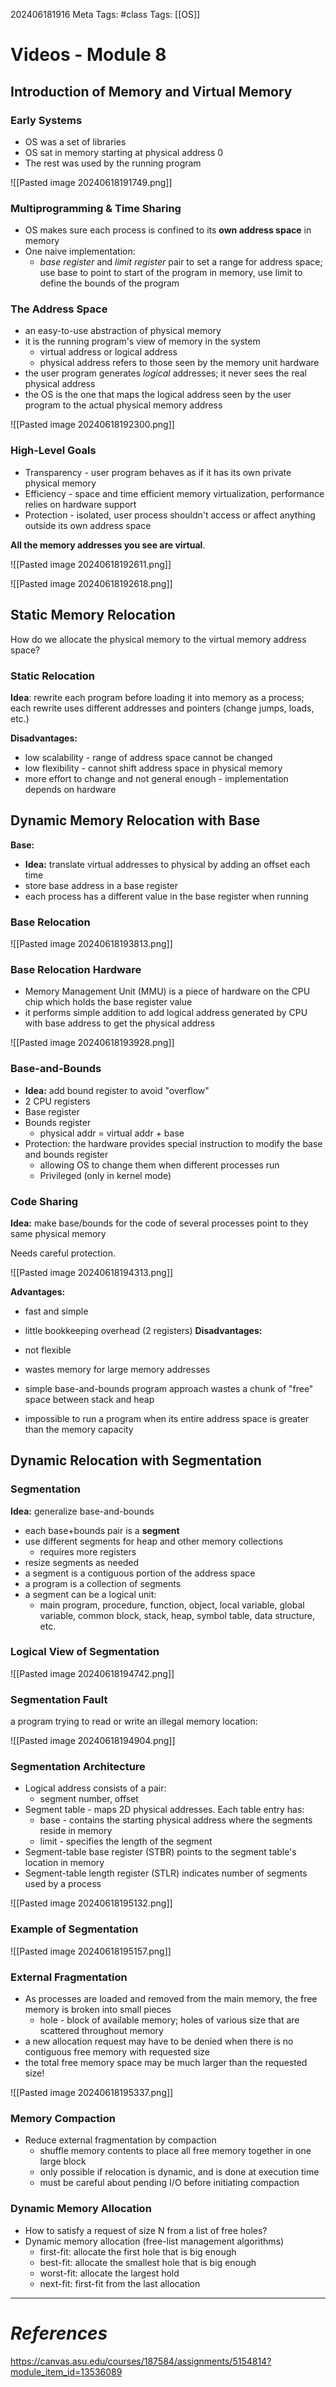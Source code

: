 202406181916
Meta Tags: #class
Tags: [[OS]]

# Videos - Module 8

## Introduction of Memory and Virtual Memory

### Early Systems

- OS was a set of libraries
- OS sat in memory starting at physical address 0
- The rest was used by the running program

![[Pasted image 20240618191749.png]]

### Multiprogramming & Time Sharing

- OS makes sure each process is confined to its **own address space** in memory
- One naive implementation:
	- *base register* and *limit register* pair to set a range for address space; use base to point to start of the program in memory, use limit to define the bounds of the program

### The Address Space

- an easy-to-use abstraction of physical memory
- it is the running program's view of memory in the system
	- virtual address or logical address
	- physical address refers to those seen by the memory unit hardware
- the user program generates *logical* addresses; it never sees the real physical address
- the OS is the one that maps the logical address seen by the user program to the actual physical memory address

![[Pasted image 20240618192300.png]]

### High-Level Goals

- Transparency - user program behaves as if it has its own private physical memory
- Efficiency - space and time efficient memory virtualization, performance relies on hardware support
- Protection - isolated, user process shouldn't access or affect anything outside its own address space

**All the memory addresses you see are virtual**.

![[Pasted image 20240618192611.png]]

![[Pasted image 20240618192618.png]]

## Static Memory Relocation

How do we allocate the physical memory to the virtual memory address space?

### Static Relocation

**Idea**: rewrite each program before loading it into memory as a process; each rewrite uses different addresses and pointers (change jumps, loads, etc.)

**Disadvantages:** 
- low scalability - range of address space cannot be changed
- low flexibility - cannot shift address space in physical memory
- more effort to change and not general enough - implementation depends on hardware

## Dynamic Memory Relocation with Base

**Base:**
- **Idea:** translate virtual addresses to physical by adding an offset each time
- store base address in a base register
- each process has a different value in the base register when running

### Base Relocation

![[Pasted image 20240618193813.png]]

### Base Relocation Hardware

- Memory Management Unit (MMU) is a piece of hardware on the CPU chip which holds the base register value
- it performs simple addition to add logical address generated by CPU with base address to get the physical address


![[Pasted image 20240618193928.png]]

### Base-and-Bounds

- **Idea:** add bound register to avoid "overflow"
- 2 CPU registers
- Base register
- Bounds register
	- physical addr = virtual addr + base
- Protection: the hardware provides special instruction to modify the base and bounds register
	- allowing OS to change them when different processes run
	- Privileged (only in kernel mode)

### Code Sharing

**Idea:** make base/bounds for the code of several processes point to they same physical memory

Needs careful protection.

![[Pasted image 20240618194313.png]]

**Advantages:**
- fast and simple
- little bookkeeping overhead (2 registers)
**Disadvantages:**
- not flexible
- wastes memory for large memory addresses

- simple base-and-bounds program approach wastes a chunk of "free" space between stack and heap
- impossible to run a program when its entire address space is greater than the memory capacity

## Dynamic Relocation with Segmentation

### Segmentation

**Idea:** generalize base-and-bounds
- each base+bounds pair is a **segment**
- use different segments for heap and other memory collections
	- requires more registers
- resize segments as needed
- a segment is a contiguous portion of the address space
- a program is a collection of segments
- a segment can be a logical unit:
	- main program, procedure, function, object, local variable, global variable, common block, stack, heap, symbol table, data structure, etc.

### Logical View of Segmentation

![[Pasted image 20240618194742.png]]

### Segmentation Fault

a program trying to read or write an illegal memory location:

![[Pasted image 20240618194904.png]]

### Segmentation Architecture

- Logical address consists of a pair:
	- segment number, offset
- Segment table - maps 2D physical addresses. Each table entry has:
	- base - contains the starting physical address where the segments reside in memory
	- limit - specifies the length of the segment
- Segment-table base register (STBR) points to the segment table's location in memory
- Segment-table length register (STLR) indicates number of segments used by a process

![[Pasted image 20240618195132.png]]

### Example of Segmentation

![[Pasted image 20240618195157.png]]

### External Fragmentation

- As processes are loaded and removed from the main memory, the free memory is broken into small pieces
	- hole - block of available memory; holes of various size that are scattered throughout memory
- a new allocation request may have to be denied when there is no contiguous free memory with requested size
- the total free memory space may be much larger than the requested size!

![[Pasted image 20240618195337.png]]

### Memory Compaction

- Reduce external fragmentation by compaction
	- shuffle memory contents to place all free memory together in one large block
	- only possible if relocation is dynamic, and is done at execution time
	- must be careful about pending I/O before initiating compaction

### Dynamic Memory Allocation

- How to satisfy a request of size N from a list of free holes?
- Dynamic memory allocation (free-list management algorithms)
	- first-fit: allocate the first hole that is big enough
	- best-fit: allocate the smallest hole that is big enough
	- worst-fit: allocate the largest hold
	- next-fit: first-fit from the last allocation




---
# *References*
https://canvas.asu.edu/courses/187584/assignments/5154814?module_item_id=13536089